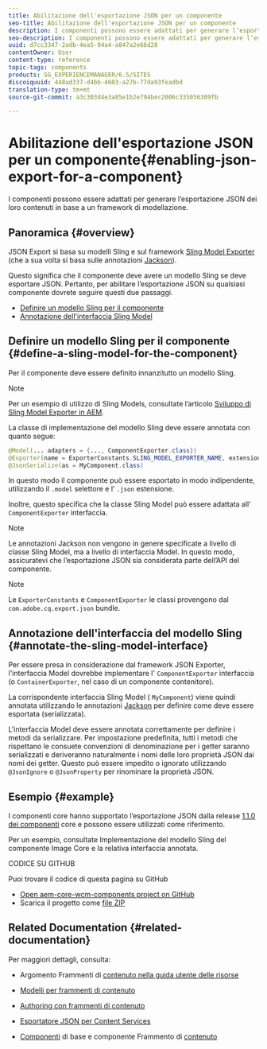```yaml
---
title: Abilitazione dell'esportazione JSON per un componente
seo-title: Abilitazione dell'esportazione JSON per un componente
description: I componenti possono essere adattati per generare l’esportazione JSON dei loro contenuti in base a un framework di modellazione.
seo-description: I componenti possono essere adattati per generare l’esportazione JSON dei loro contenuti in base a un framework di modellazione.
uuid: d7cc3347-2adb-4ea5-94a4-a847a2e66d28
contentOwner: User
content-type: reference
topic-tags: components
products: SG_EXPERIENCEMANAGER/6.5/SITES
discoiquuid: 448ad337-d4bb-4603-a27b-77da93feadbd
translation-type: tm+mt
source-git-commit: a3c303d4e3a85e1b2e794bec2006c335056309fb

---
```



# Abilitazione dell&#39;esportazione JSON per un componente{#enabling-json-export-for-a-component}

I componenti possono essere adattati per generare l’esportazione JSON dei loro contenuti in base a un framework di modellazione.

## Panoramica {#overview}

JSON Export si basa su modelli [](https://sling.apache.org/documentation/bundles/models.html)Sling e sul framework [Sling Model Exporter](https://sling.apache.org/documentation/bundles/models.html#exporter-framework-since-130) (che a sua volta si basa sulle annotazioni [Jackson](https://github.com/FasterXML/jackson-annotations/wiki/Jackson-Annotations)).

Questo significa che il componente deve avere un modello Sling se deve esportare JSON. Pertanto, per abilitare l’esportazione JSON su qualsiasi componente dovrete seguire questi due passaggi.

* [Definire un modello Sling per il componente](/help/sites-developing/json-exporter-components.md#define-a-sling-model-for-the-component)
* [Annotazione dell&#39;interfaccia Sling Model](#annotate-the-sling-model-interface)

## Definire un modello Sling per il componente {#define-a-sling-model-for-the-component}

Per il componente deve essere definito innanzitutto un modello Sling.

>[!NOTE]
>
>Per un esempio di utilizzo di Sling Models, consultate l’articolo [Sviluppo di Sling Model Exporter in AEM](https://helpx.adobe.com/experience-manager/kt/platform-repository/using/sling-model-exporter-tutorial-develop.html).

La classe di implementazione del modello Sling deve essere annotata con quanto segue:

```java
@Model(... adapters = {..., ComponentExporter.class})
@Exporter(name = ExporterConstants.SLING_MODEL_EXPORTER_NAME, extensions = ExporterConstants.SLING_MODEL_EXTENSION)
@JsonSerialize(as = MyComponent.class)
```

In questo modo il componente può essere esportato in modo indipendente, utilizzando il `.model` selettore e l’ `.json` estensione.

Inoltre, questo specifica che la classe Sling Model può essere adattata all&#39; `ComponentExporter` interfaccia.

>[!NOTE]
>
>Le annotazioni Jackson non vengono in genere specificate a livello di classe Sling Model, ma a livello di interfaccia Model. In questo modo, assicuratevi che l’esportazione JSON sia considerata parte dell’API del componente.

>[!NOTE]
>
>Le `ExporterConstants` e `ComponentExporter` le classi provengono dal `com.adobe.cq.export.json` bundle.

## Annotazione dell&#39;interfaccia del modello Sling {#annotate-the-sling-model-interface}

Per essere presa in considerazione dal framework JSON Exporter, l&#39;interfaccia Model dovrebbe implementare l&#39; `ComponentExporter` interfaccia (o `ContainerExporter`, nel caso di un componente contenitore).

La corrispondente interfaccia Sling Model ( `MyComponent`) viene quindi annotata utilizzando le annotazioni [Jackson](https://github.com/FasterXML/jackson-annotations/wiki/Jackson-Annotations) per definire come deve essere esportata (serializzata).

L&#39;interfaccia Model deve essere annotata correttamente per definire i metodi da serializzare. Per impostazione predefinita, tutti i metodi che rispettano le consuete convenzioni di denominazione per i getter saranno serializzati e deriveranno naturalmente i nomi delle loro proprietà JSON dai nomi dei getter. Questo può essere impedito o ignorato utilizzando `@JsonIgnore` o `@JsonProperty` per rinominare la proprietà JSON.

## Esempio {#example}

I componenti core hanno supportato l’esportazione JSON dalla release [1.1.0 dei componenti](https://docs.adobe.com/content/help/en/experience-manager-core-components/using/introduction.html) core e possono essere utilizzati come riferimento.

Per un esempio, consultate Implementazione del modello Sling del componente Image Core e la relativa interfaccia annotata.

CODICE SU GITHUB

Puoi trovare il codice di questa pagina su GitHub

* [Open aem-core-wcm-components project on GitHub](https://github.com/Adobe-Marketing-Cloud/aem-core-wcm-components)
* Scarica il progetto come [file ZIP](https://github.com/Adobe-Marketing-Cloud/aem-core-wcm-components/archive/master.zip)

## Related Documentation {#related-documentation}

Per maggiori dettagli, consulta:

* Argomento Frammenti di [contenuto nella guida utente delle risorse](https://helpx.adobe.com/experience-manager/6-4/assets/user-guide.html?topic=/experience-manager/6-4/assets/morehelp/content-fragments.ug.js)

* [Modelli per frammenti di contenuto](/help/assets/content-fragments-models.md)
* [Authoring con frammenti di contenuto](/help/sites-authoring/content-fragments.md)
* [Esportatore JSON per Content Services](/help/sites-developing/json-exporter.md)
* [Componenti](https://docs.adobe.com/content/help/en/experience-manager-core-components/using/introduction.html) di base e componente Frammento di [contenuto](https://helpx.adobe.com/experience-manager/core-components/using/content-fragment-component.html)

